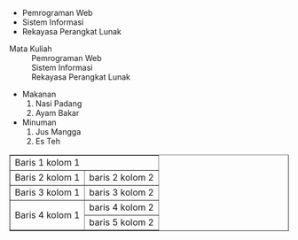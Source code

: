 <ul>
          <li>Pemrograman Web</li>
          <li>Sistem Informasi</li>
          <li>Rekayasa Perangkat Lunak</li>
          </ul>
          

<dl>
    <dt>Mata Kuliah</dt>
    <dd>Pemrograman Web</dd>
     <dd>Sistem Informasi</dd>
     <dd>Rekayasa Perangkat Lunak</dd>
  </dl>

<ul>
<li>Makanan
<ol>
<li>Nasi Padang</li>
<li>Ayam Bakar</li>
</ol>
</li>
<li>Minuman
<ol>
<li>Jus Mangga</li>
<li>Es Teh</li>
</ol>
</li>
</ul>


<table border="1">
          <tr>
          <td colspan="2">Baris 1 kolom 1</td>
          </tr>
          <tr>
          <td>Baris 2 kolom 1</td>
          <td>baris 2 kolom 2</td>
          </tr>
          <tr>
          <td>Baris 3 kolom 1</td>
          <td>baris 3 kolom 2</td>
          </tr>
          <tr>
          <td rowspan="2">Baris 4 kolom 1</td>
          <td>baris 4 kolom 2</td>
          </tr>
          <tr>
          <td>baris 5 kolom 2</td>
          </tr>
          </table>

